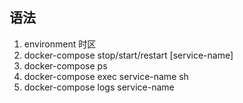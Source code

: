 ## 语法
1. environment 时区
2. docker-compose stop/start/restart [service-name]
3. docker-compose ps
4. docker-compose exec service-name sh
5. docker-compose logs service-name